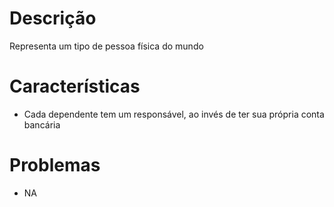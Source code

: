 # Descrição

Representa um tipo de pessoa física do mundo

# Características

* Cada dependente tem um responsável, ao invés de ter sua própria conta bancária

# Problemas

* NA




